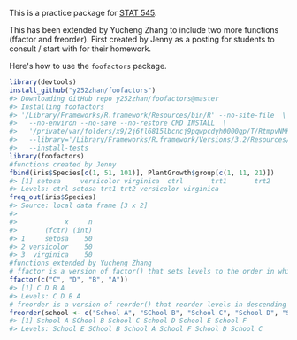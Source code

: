 <!-- README.md is generated from README.Rmd. Please edit that file -->
This is a practice package for [STAT 545](http://stat545-ubc.github.io).

This has been extended by Yucheng Zhang to include two more functions (ffactor and freorder). First created by Jenny as a posting for students to consult / start with for their homework.

Here's how to use the `foofactors` package.

``` r
library(devtools)
install_github("y252zhan/foofactors")
#> Downloading GitHub repo y252zhan/foofactors@master
#> Installing foofactors
#> '/Library/Frameworks/R.framework/Resources/bin/R' --no-site-file  \
#>   --no-environ --no-save --no-restore CMD INSTALL  \
#>   '/private/var/folders/x9/2j6fl6815lbcncj9pqwpcdyh0000gp/T/RtmpvNMKmE/devtoolsbb06452c2230/y252zhan-foofactors-fbdf537'  \
#>   --library='/Library/Frameworks/R.framework/Versions/3.2/Resources/library'  \
#>   --install-tests
library(foofactors)
#functions created by Jenny
fbind(iris$Species[c(1, 51, 101)], PlantGrowth$group[c(1, 11, 21)])
#> [1] setosa     versicolor virginica  ctrl       trt1       trt2      
#> Levels: ctrl setosa trt1 trt2 versicolor virginica
freq_out(iris$Species)
#> Source: local data frame [3 x 2]
#> 
#>            x     n
#>       (fctr) (int)
#> 1     setosa    50
#> 2 versicolor    50
#> 3  virginica    50
#functions extended by Yucheng Zhang
# ffactor is a version of factor() that sets levels to the order in which they appear in the data
ffactor(c("C", "D", "B", "A"))
#> [1] C D B A
#> Levels: C D B A
# freorder is a version of reorder() that reorder levels in descending order according to the numeric value of the second argument
freorder(school <- c("School A", "SChool B", "School C", "School D", "School E", "School F"), N <- c(25,28,12,22,30,25))
#> [1] School A SChool B School C School D School E School F
#> Levels: School E SChool B School A School F School D School C
```
